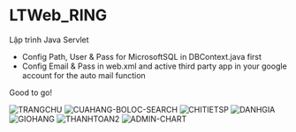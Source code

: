 # LTWeb_RING
Lập trình Java Servlet

- Config Path, User & Pass for MicrosoftSQL in DBContext.java first
- Config Email & Pass in web.xml and active third party app in your google account for the auto mail function

Good to go!

![TRANGCHU](https://user-images.githubusercontent.com/91520278/209820076-5c0af25c-2ef5-4aae-bf5c-412e7ade6d49.png)
![CUAHANG-BOLOC-SEARCH](https://user-images.githubusercontent.com/91520278/209820096-fc76c155-6123-47ab-b3c5-bc3713c4dd25.png)
![CHITIETSP](https://user-images.githubusercontent.com/91520278/209820109-cbf5f557-32af-45bb-bf5d-181e6c69dd21.png)
![DANHGIA](https://user-images.githubusercontent.com/91520278/209820124-6ac7c9ce-c582-4856-bc4d-8ed806e1b235.png)
![GIOHANG](https://user-images.githubusercontent.com/91520278/209820135-8c899eba-5204-4a0e-8f03-b382756fd40a.png)
![THANHTOAN2](https://user-images.githubusercontent.com/91520278/209820157-33b3d43a-fac0-404c-8af3-94151f6ec0ce.png)
![ADMIN-CHART](https://user-images.githubusercontent.com/91520278/209820169-37e37126-4c39-47f0-898a-b34612a3d354.png)
